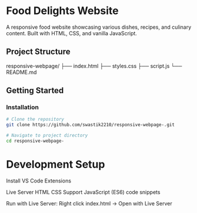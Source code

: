 # Food Delights Website

A responsive food website showcasing various dishes, recipes, and culinary content. Built with HTML, CSS, and vanilla JavaScript.

## Project Structure

responsive-webpage/
├── index.html
├── styles.css
├── script.js
└── README.md

## Getting Started

### Installation

```bash
# Clone the repository
git clone https://github.com/swastik2210/responsive-webpage-.git

# Navigate to project directory
cd responsive-webpage-
```


# Development Setup

Install VS Code Extensions

Live Server
HTML CSS Support
JavaScript (ES6) code snippets

Run with Live Server:
Right click index.html -> Open with Live Server
